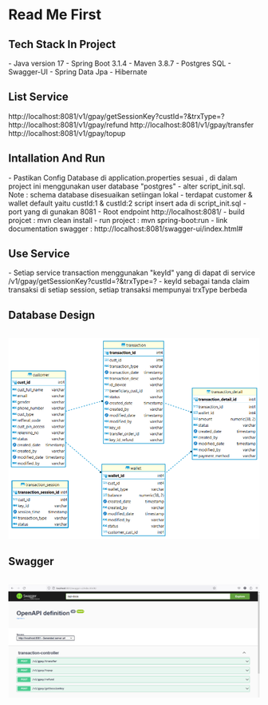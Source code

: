 # Read Me First
<h2>Tech Stack In Project</h2>
- Java version 17
- Spring Boot 3.1.4
- Maven 3.8.7
- Postgres SQL
- Swagger-UI
- Spring Data Jpa
- Hibernate

<h2>List Service</h2>
http://localhost:8081/v1/gpay/getSessionKey?custId=?&trxType=?
http://localhost:8081/v1/gpay/refund
http://localhost:8081/v1/gpay/transfer
http://localhost:8081/v1/gpay/topup

<h2>Intallation And Run</h2>
- Pastikan Config Database di application.properties sesuai , di dalam project ini menggunakan user database "postgres"
- alter script_init.sql. Note : schema database disesuaikan setiingan lokal
- terdapat customer & wallet default yaitu custId:1 & custId:2 script insert ada di script_init.sql
- port yang di gunakan 8081 
- Root endpoint http://localhost:8081/
- build projcet : mvn clean install
- run project : mvn spring-boot:run
- link documentation swagger : http://localhost:8081/swagger-ui/index.html#

<h2>Use Service</h2>
- Setiap service transaction menggunakan "keyId" yang di dapat di service /v1/gpay/getSessionKey?custId=?&trxType=?
- keyId sebagai tanda claim transaksi di setiap session, setiap transaksi mempunyai trxType berbeda

<h2>Database Design</h2>
<br/>

<img src="src/main/resources/docs/architecture_db.png" width="1060"/>

<br/>

<h2>Swagger</h2>
<br/>

<img src="src/main/resources/docs/img.png" width="1060"/>

<br/>
